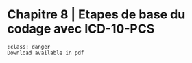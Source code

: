 # Chapitre 8 | Etapes de base du codage avec ICD-10-PCS

```{admonition} Copyright
:class: danger
Download available in pdf
```
